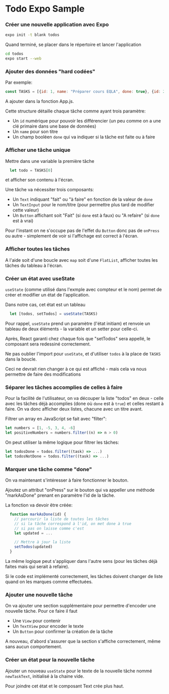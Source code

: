 # Todo Expo Sample

### Créer une nouvelle application avec Expo

```bash
expo init -t blank todos
```

Quand terminé, se placer dans le répertoire et lancer l'application

```bash
cd todos
expo start --web
```

### Ajouter des données "hard codées"

Par exemple:

```javascript
const TASKS = [{id: 1, name: "Préparer cours EQLA", done: true}, {id: 2, name: "Ajouter un exemple avec un tableau", done: false}, {id: 3, name: "Déveloper une application mobile de todos", done: false}]
```

A ajouter dans la fonction App.js.

Cette structure détaille chaque tâche comme ayant trois paramètre:

- Un `id` numérique pour pouvoir les différencier (un peu comme on a une clé primaire dans une base de données)
- Un `name` pour son titre
- Un champ booléen `done` qui va indiquer si la tâche est faite ou à faire 

### Afficher une tâche unique

Mettre dans une variable la première tâche

```javascript
  let todo = TASKS[0]
```

et afficher son contenu à l'écran.

Une tâche va nécessiter trois composants:

- Un `Text` indiquant "fait" ou "à faire" en fonction de la valeur de `done`
- Un `TextInput` pour le nom/titre (pour permettre plus tard de modifier cette valeur)
- Un `Button` affichant soit "Fait" (si  `done` est à faux) ou "A refaire" (si `done` est à vrai)

Pour l'instant on ne s'occupe pas de l'effet du `Button` donc pas de `onPress` ou autre - simplement de voir si l'affichage est correct à l'écran.

### Afficher toutes les tâches

A l'aide soit d'une boucle avec `map` soit d'une `FlatList`, afficher toutes les tâches du tableau à l'écran.

### Créer un état avec useState

`useState` (comme utilisé dans l'exmple avec compteur et le nom) permet de créer et modifier un état de l'application.

Dans notre cas, cet état est un tableau

```javascript
  let [todos, setTodos] = useState(TASKS)
```

Pour rappel, `useState` prend un paramètre (l'état initiam) et renvoie un tableau de deux éléments - la variable et un setter pour celle-ci.

Après, React garanti chez chaque fois que "setTodos" sera appellé, le composant sera redessiné correctement.

Ne pas oublier l'import pour `useState`, et d'utiliser `todos` à la place de `TASKS` dans la boucle.

Ceci ne devrait rien changer à ce qui est affiché - mais cela va nous permettre de faire des modifications

### Séparer les tâches accomplies de celles à faire

Pour la facilité de l'utilisateur, on va découper la liste "todos" en deux - celle avec les tâches déjà accomplies (done où `done` est à `true`) et celles restant à faire. On va donc afficher deux listes, chacune avec un titre avant.

Filtrer un array en JavaScript se fait avec "filter":

```javascript
let numbers = [1, -5, 3, 4, -6]
let positiveNumbers = numbers.filter((n) => n > 0)
```

On peut utiliser la même logique pour filtrer les tâches:


```javascript
let todosDone = todos.filter((task) => ...)
let todosNotDone = todos.filter((task) => ...)
```

### Marquer une tâche comme "done"

On va maintenant s'intéresser à faire fonctionner le bouton. 

Ajoutez un attribut "onPress" sur le bouton qui va appeller une méthode "markAsDone" prenant en paramètre l'id de la tâche.

La fonction va devoir être créée:

```javascript
  function markAsDone(id) {
    // parcourir la liste de toutes les tâches
    // si la tâche correspond à l'id, on met done à true
    // si pas on laisse comme c'est
    let updated = ...

    // Mettre à jour la liste
    setTodos(updated)
  }
```

La même logique peut s'appliquer dans l'autre sens (pour les tâches déjà faites mais qui serait à refaire).

Si le code est implémenté correctement, les tâches doivent changer de liste quand on les marques comme effectuées.

### Ajouter une nouvelle tâche

On va ajouter une section supplémentaire pour permettre d'encoder une nouvelle tâche. Pour ce faire il faut

- Une `View` pour contenir
- Un `TextView` pour encoder le texte
- Un `Button` pour confirmer la création de la tâche

A nouveau, d'abord s'assurer que la section s'affiche correctement, même sans aucun comportement.

### Créer un état pour la nouvelle tâche

Ajouter un nouveau `useState` pour le texte de la nouvelle tâche nommé `newTaskText`, initialisé à la chaine vide.

Pour joindre cet état et le composant Text crée plus haut.


